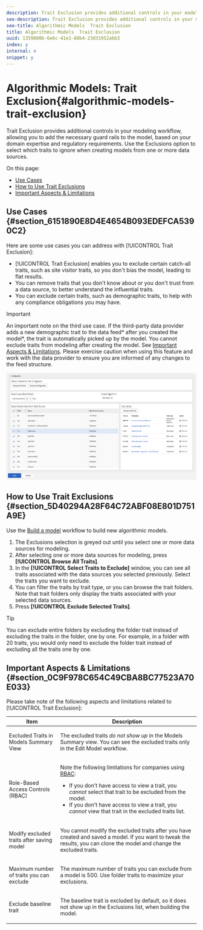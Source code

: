 ```yaml
---
description: Trait Exclusion provides additional controls in your modeling workflow, allowing you to add the necessary guard rails to the model, based on your domain expertise and regulatory requirements. Use the Exclusions option to select which traits to ignore when creating models from one or more data sources.
seo-description: Trait Exclusion provides additional controls in your modeling workflow, allowing you to add the necessary guard rails to the model, based on your domain expertise and regulatory requirements. Use the Exclusions option to select which traits to ignore when creating models from one or more data sources.
seo-title: Algorithmic Models  Trait Exclusion
title: Algorithmic Models  Trait Exclusion
uuid: 1359800b-6e6c-41e1-88b4-23d31952abb3
index: y
internal: n
snippet: y
---
```


# Algorithmic Models: Trait Exclusion{#algorithmic-models-trait-exclusion}

Trait Exclusion provides additional controls in your modeling workflow, allowing you to add the necessary guard rails to the model, based on your domain expertise and regulatory requirements. Use the Exclusions option to select which traits to ignore when creating models from one or more data sources.

On this page:

<ul class="simplelist"> 
 <li> <a href="../../c-features/algorithmic-models/trait-exclusion-algo-models.md#section_6151890E8D4E4654B093EDEFCA5390C2"> Use Cases </a> </li> 
 <li> <a href="../../c-features/algorithmic-models/trait-exclusion-algo-models.md#section_5D40294A28F64C72ABF08E801D751A9E"> How to Use Trait Exclusions </a> </li> 
 <li> <a href="../../c-features/algorithmic-models/trait-exclusion-algo-models.md#section_0C9F978C654C49CBA8BC77523A70E033"> Important Aspects &amp; Limitations </a> </li> 
</ul>

## Use Cases {#section_6151890E8D4E4654B093EDEFCA5390C2}

Here are some use cases you can address with [!UICONTROL Trait Exclusion]:

* [!UICONTROL Trait Exclusion] enables you to exclude certain catch-all traits, such as site visitor traits, so you don't bias the model, leading to flat results. 
* You can remove traits that you don't know about or you don't trust from a data source, to better understand the influential traits. 
* You can exclude certain traits, such as demographic traits, to help with any compliance obligations you may have.

>[!IMPORTANT]
>
>An important note on the third use case. If the third-party data provider adds a new demographic trait to the data feed* after you created the model*, the trait is automatically picked up by the model. You cannot exclude traits from modeling after creating the model. See [Important Aspects & Limitations](../../c-features/algorithmic-models/trait-exclusion-algo-models.md#section_0C9F978C654C49CBA8BC77523A70E033). Please exercise caution when using this feature and work with the data provider to ensure you are informed of any changes to the feed structure.

![](assets/lam_exclude_traits.png)

## How to Use Trait Exclusions {#section_5D40294A28F64C72ABF08E801D751A9E}

Use the [Build a model](../../c-features/algorithmic-models/create-model.md#task_71541056B8384EEBB6A3A8B161C71B8A) workflow to build new algorithmic models.

1. The Exclusions selection is greyed out until you select one or more data sources for modeling. 
1. After selecting one or more data sources for modeling, press **[!UICONTROL Browse All Traits]**. 
1. In the **[!UICONTROL Select Traits to Exclude]** window, you can see all traits associated with the data sources you selected previously. Select the traits you want to exclude. 
1. You can filter the traits by trait type, or you can browse the trait folders. Note that trait folders only display the traits associated with your selected data sources. 
1. Press **[!UICONTROL Exclude Selected Traits]**.

>[!TIP]
>
>You can exclude entire folders by excluding the folder trait instead of excluding the traits in the folder, one by one. For example, in a folder with 20 traits, you would only need to exclude the folder trait instead of excluding all the traits one by one.

## Important Aspects & Limitations {#section_0C9F978C654C49CBA8BC77523A70E033}

Please take note of the following aspects and limitations related to [!UICONTROL Trait Exclusion]:

<table id="table_BA5C3545BC9E4717BD567B00C803AA53"> 
 <thead> 
  <tr> 
   <th colname="col1" class="entry"> Item </th> 
   <th colname="col2" class="entry"> Description </th> 
  </tr> 
 </thead>
 <tbody> 
  <tr> 
   <td colname="col1"> <p>Excluded Traits in Models Summary View </p> </td> 
   <td colname="col2"> <p>The excluded traits <i>do not show up</i> in the Models Summary view. You can see the excluded traits only in the <span class="uicontrol"> Edit Model</span> workflow. </p> </td> 
  </tr> 
  <tr> 
   <td colname="col1"> <p>Role-Based Access Controls (RBAC) </p> </td> 
   <td colname="col2"> <p>Note the following limitations for companies using <a href="../../c-features/c-administration/administration-overview.md#concept_925BB65910BB41139D4137DBC09415DB"> RBAC</a>: </p> <p> 
     <ul id="ul_38A4056C235B428C822EA4A353893786"> 
      <li id="li_2624FB35581F4807B8530910D63FFDBF">If you don't have access to view a trait, you <i>cannot</i> select that trait to be excluded from the model. </li> 
      <li id="li_3FD7A12AAAA8462EA84A760C05F20379">If you don't have access to view a trait, you <i>cannot</i> view that trait in the excluded traits list. </li> 
     </ul> </p> </td> 
  </tr> 
  <tr> 
   <td colname="col1"> <p>Modify excluded traits after saving model </p> </td> 
   <td colname="col2"> <p>You cannot modify the excluded traits after you have created and saved a model. If you want to tweak the results, you can clone the model and change the excluded traits. </p> </td> 
  </tr> 
  <tr> 
   <td colname="col1"> <p>Maximum number of traits you can exclude </p> </td> 
   <td colname="col2"> <p>The maximum number of traits you can exclude from a model is 500. Use folder traits to maximize your exclusions. </p> </td> 
  </tr> 
  <tr> 
   <td colname="col1"> <p>Exclude baseline trait </p> </td> 
   <td colname="col2"> <p>The baseline trait is excluded by default, so it does not show up in the <span class="uicontrol"> Exclusions</span> list, when building the model. </p> </td> 
  </tr> 
 </tbody> 
</table>

